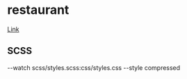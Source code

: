 # restaurant

[Link](https://josiesavill.github.io/restaurant/)


## SCSS 


--watch scss/styles.scss:css/styles.css --style compressed